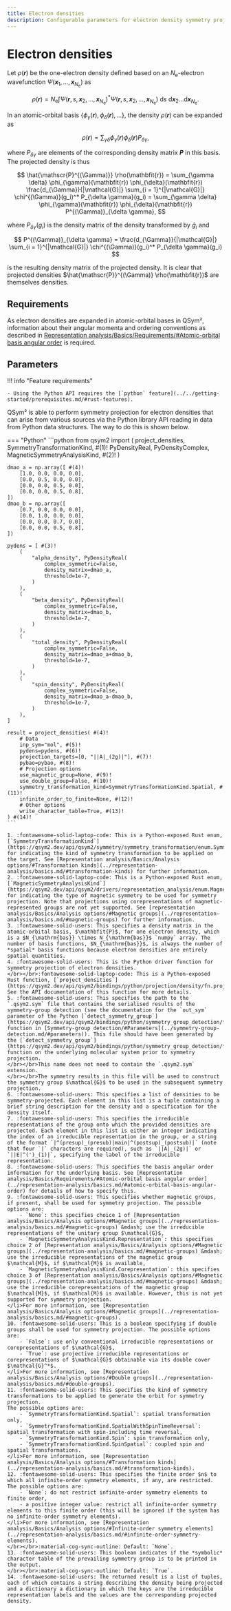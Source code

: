 ```yaml
---
title: Electron densities
description: Configurable parameters for electron density symmetry projection
---
```


# Electron densities

Let $\rho(\mathbfit{r})$ be the one-electron density defined based on an $N_{\mathrm{e}}$-electron wavefunction $\Psi(\mathbfit{x}_1, \ldots, \mathbfit{x}_{N_{\mathrm{e}}})$ as

$$
    \rho(\mathbfit{r}) =
        N_{\mathrm{e}} \int
            \Psi(\mathbfit{r}, s, \mathbfit{x}_2, \ldots, \mathbfit{x}_{N_{\mathrm{e}}})^*
            \Psi(\mathbfit{r}, s, \mathbfit{x}_2, \ldots, \mathbfit{x}_{N_{\mathrm{e}}})
            \ \mathrm{d}s \ \mathrm{d}\mathbfit{x}_2 \ldots \mathrm{d}\mathbfit{x}_{N_{\mathrm{e}}}.
$$

In an atomic-orbital basis $\{ \phi_{\gamma}(\mathbfit{r}), \phi_{\delta}(\mathbfit{r}), \ldots \}$, the density $\rho(\mathbfit{r})$ can be expanded as

$$
    \rho(\mathbfit{r}) = \sum_{\gamma \delta}
        \phi_{\gamma}(\mathbfit{r}) \phi_{\delta}(\mathbfit{r}) P_{\delta \gamma},
$$

where $P_{\delta \gamma}$ are elements of the corresponding density matrix $\mathbfit{P}$ in this basis.
The projected density is thus

$$
    \hat{\mathscr{P}^{(\Gamma)}} \rho(\mathbfit{r})
        = \sum_{\gamma \delta}
            \phi_{\gamma}(\mathbfit{r}) \phi_{\delta}(\mathbfit{r})
            \frac{d_{\Gamma}}{|\mathcal{G}|} \sum_{i = 1}^{|\mathcal{G}|}
                \chi^{(\Gamma)}(g_i)^* P_{\delta \gamma}(g_i)
        = \sum_{\gamma \delta}
            \phi_{\gamma}(\mathbfit{r}) \phi_{\delta}(\mathbfit{r})
            P^{(\Gamma)}_{\delta \gamma},
$$

where $P_{\delta \gamma}(g_i)$ is the density matrix of the density transformed by $\hat{g}_i$ and

$$
    P^{(\Gamma)}_{\delta \gamma} =
        \frac{d_{\Gamma}}{|\mathcal{G}|} \sum_{i = 1}^{|\mathcal{G}|}
            \chi^{(\Gamma)}(g_i)^* P_{\delta \gamma}(g_i)
$$

is the resulting density matrix of the projected density.
It is clear that projected densities $\hat{\mathscr{P}}^{(\Gamma)} \rho(\mathbfit{r})$ are themselves densities.


## Requirements

As electron densities are expanded in atomic-orbital bases in QSym², information about their angular momenta and ordering conventions as described in [Representation analysis/Basics/Requirements/#Atomic-orbital basis angular order](../representation-analysis/basics.md/#atomic-orbital-basis-angular-order) is required.

## Parameters

!!! info "Feature requirements"

    - Using the Python API requires the [`python` feature](../../getting-started/prerequisites.md/#rust-features).

QSym² is able to perform symmetry projection for electron densities that can arise from various sources via the Python library API reading in data from Python data structures.
The way to do this is shown below.

=== "Python"
    ```python
    from qsym2 import (
        project_densities,
        SymmetryTransformationKind, #(1)!
        PyDensityReal,
        PyDensityComplex,
        MagneticSymmetryAnalysisKind, #(2)!
    )

    dmao_a = np.array([ #(4)!
        [1.0, 0.0, 0.0, 0.0],
        [0.0, 0.5, 0.0, 0.0],
        [0.0, 0.0, 0.5, 0.0],
        [0.0, 0.0, 0.5, 0.8],
    ])
    dmao_b = np.array([
        [0.7, 0.0, 0.0, 0.0],
        [0.0, 1.0, 0.0, 0.0],
        [0.0, 0.0, 0.7, 0.0],
        [0.0, 0.0, 0.5, 0.8],
    ])

    pydens = [ #(3)!
        (
            "alpha_density", PyDensityReal(
                complex_symmetric=False,
                density_matrix=dmao_a,
                threshold=1e-7,
            )
        ),
        (
            "beta_density", PyDensityReal(
                complex_symmetric=False,
                density_matrix=dmao_b,
                threshold=1e-7,
            )
        ),
        (
            "total_density", PyDensityReal(
                complex_symmetric=False,
                density_matrix=dmao_a+dmao_b,
                threshold=1e-7,
            )
        ),
        (
            "spin_density", PyDensityReal(
                complex_symmetric=False,
                density_matrix=dmao_a-dmao_b,
                threshold=1e-7,
            )
        ),
    ]

    result = project_densities( #(4)!
        # Data
        inp_sym="mol", #(5)!
        pydens=pydens, #(6)!
        projection_targets=[0, "||A|_(2g)|"], #(7)!
        pybao=pybao, #(8)!
        # Projection options
        use_magnetic_group=None, #(9)!
        use_double_group=False, #(10)!
        symmetry_transformation_kind=SymmetryTransformationKind.Spatial, #(11)!
        infinite_order_to_finite=None, #(12)!
        # Other options
        write_character_table=True, #(13)!
    ) #(14)!
    ```

    1. :fontawesome-solid-laptop-code: This is a Python-exposed Rust enum, [`SymmetryTransformationKind`](https://qsym2.dev/api/qsym2/symmetry/symmetry_transformation/enum.SymmetryTransformationKind.html), for indicating the kind of symmetry transformation to be applied on the target. See [Representation analysis/Basics/Analysis options/#Transformation kinds](../representation-analysis/basics.md/#transformation-kinds) for further information.
    2. :fontawesome-solid-laptop-code: This is a Python-exposed Rust enum, [`MagneticSymmetryAnalysisKind`](https://qsym2.dev/api/qsym2/drivers/representation_analysis/enum.MagneticSymmetryAnalysisKind.html), for indicating the type of magnetic symmetry to be used for symmetry projection. Note that projections using corepresentations of magnetic-represented groups are not yet supported. See [representation analysis/Basics/Analysis options/#Magnetic groups](../representation-analysis/basics.md/#magnetic-groups) for further information.
    3. :fontawesome-solid-users: This specifies a density matrix in the atomic-orbital basis, $\mathbfit{P}$, for one electron density, which is a $N_{\mathrm{bas}} \times N_{\mathrm{bas}}$ `numpy` array. The number of basis functions, $N_{\mathrm{bas}}$, is always the number of *spatial* basis functions because electron densities are entirely spatial quantities.
    4. :fontawesome-solid-users: This is the Python driver function for symmetry projection of electron densities.
    </br></br>:fontawesome-solid-laptop-code: This is a Python-exposed Rust function, [`project_densities`](https://qsym2.dev/api/qsym2/bindings/python/projection/density/fn.project_densities.html). See the API documentation of this function for more details.
    5. :fontawesome-solid-users: This specifies the path to the `.qsym2.sym` file that contains the serialised results of the symmetry-group detection (see the documentation for the `out_sym` parameter of the Python [`detect_symmetry_group`](https://qsym2.dev/api/qsym2/bindings/python/symmetry_group_detection/fn.detect_symmetry_group.html) function in [Symmetry-group detection/#Parameters](../symmetry-group-detection.md/#parameters)). This file should have been generated by the [`detect_symmetry_group`](https://qsym2.dev/api/qsym2/bindings/python/symmetry_group_detection/fn.detect_symmetry_group.html) function on the underlying molecular system prior to symmetry projection.
    </br></br>This name does not need to contain the `.qsym2.sym` extension.
    </br></br>The symmetry results in this file will be used to construct the symmetry group $\mathcal{G}$ to be used in the subsequent symmetry projection.
    6. :fontawesome-solid-users: This specifies a list of densities to be symmetry-projected. Each element in this list is a tuple containing a brief string description for the density and a specification for the density itself.
    7. :fontawesome-solid-users: This specifies the irreducible representations of the group onto which the provided densities are projected. Each element in this list is either an integer indicating the index of an irreducible representation in the group, or a string of the format `|^(presup)_(presub)|main|^(postsup)_(postsub)|` (note that four `|` characters are required), such as `||A|_(2g)|` or `||E|^(')_(1)|`, specifying the label of the irreducible representation.
    8. :fontawesome-solid-users: This specifies the basis angular order information for the underlying basis. See [Representation analysis/Basics/Requirements/#Atomic-orbital basis angular order](../representation-analysis/basics.md/#atomic-orbital-basis-angular-order) for details of how to specify this.
    9. :fontawesome-solid-users: This specifies whether magnetic groups, if present, shall be used for symmetry projection. The possible options are:
        - `None`: this specifies choice 1 of [Representation analysis/Basics/Analysis options/#Magnetic groups](../representation-analysis/basics.md/#magnetic-groups) &mdash; use the irreducible representations of the unitary group $\mathcal{G}$,
        - `MagneticSymmetryAnalysisKind.Representation`: this specifies choice 2 of [Representation analysis/Basics/Analysis options/#Magnetic groups](../representation-analysis/basics.md/#magnetic-groups) &mdash; use the irreducible representations of the magnetic group $\mathcal{M}$, if $\mathcal{M}$ is available,
        - `MagneticSymmetryAnalysisKind.Corepresentation`: this specifies choice 3 of [Representation analysis/Basics/Analysis options/#Magnetic groups](../representation-analysis/basics.md/#magnetic-groups) &mdash; use the irreducible corepresentations of the magnetic group $\mathcal{M}$, if $\mathcal{M}$ is available. However, this is not yet supported for symmetry projection.
    </li>For more information, see [Representation analysis/Basics/Analysis options/#Magnetic groups](../representation-analysis/basics.md/#magnetic-groups).
    10. :fontawesome-solid-users: This is a boolean specifying if double groups shall be used for symmetry projection. The possible options are:
        - `False`: use only conventional irreducible representations or corepresentations of $\mathcal{G}$,
        - `True`: use projective irreducible representations or corepresentations of $\mathcal{G}$ obtainable via its double cover $\mathcal{G}^*$.
    </li>For more information, see [Representation analysis/Basics/Analysis options/#Double groups](../representation-analysis/basics.md/#double-groups).
    11. :fontawesome-solid-users: This specifies the kind of symmetry transformations to be applied to generate the orbit for symmetry projection.
    The possible options are:
        - `SymmetryTransformationKind.Spatial`: spatial transformation only,
        - `SymmetryTransformationKind.SpatialWithSpinTimeReversal`: spatial transformation with spin-including time reversal,
        - `SymmetryTransformationKind.Spin`: spin transformation only,
        - `SymmetryTransformationKind.SpinSpatial`: coupled spin and spatial transformations.
    </li>For more information, see [Representation analysis/Basics/Analysis options/#Transformation kinds](../representation-analysis/basics.md/#transformation-kinds).
    12. :fontawesome-solid-users: This specifies the finite order $n$ to which all infinite-order symmetry elements, if any, are restricted. The possible options are:
        - `None`: do not restrict infinite-order symmetry elements to finite order,
        - a positive integer value: restrict all infinite-order symmetry elements to this finite order (this will be ignored if the system has no infinite-order symmetry elements).
    </li>For more information, see [Representation analysis/Basics/Analysis options/#Infinite-order symmetry elements](../representation-analysis/basics.md/#infinite-order-symmetry-elements).
    </br></br>:material-cog-sync-outline: Default: `None`.
    13. :fontawesome-solid-users: This boolean indicates if the *symbolic* character table of the prevailing symmetry group is to be printed in the output.
    </br></br>:material-cog-sync-outline: Default: `True`.
    14. :fontawesome-solid-users: The returned result is a list of tuples, each of which contains a string describing the density being projected and a dictionary a dictionary in which the keys are the irreducible representation labels and the values are the corresponding projected density.

